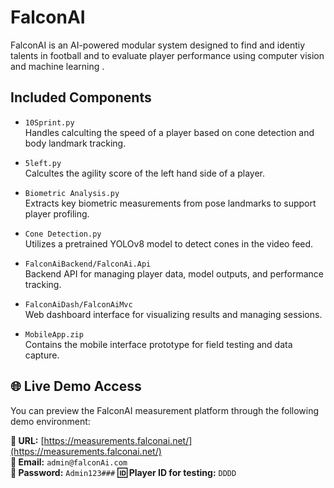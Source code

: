 
# FalconAI

FalconAI is an AI-powered modular system designed to find and identiy talents in football and to evaluate player performance using computer vision and machine learning .

## Included Components

- `10Sprint.py`  
  Handles calculting the speed of a player based on cone detection and body landmark tracking.

- `5left.py`  
  Calcultes the agility score of the left hand side of a player.

- `Biometric Analysis.py`  
  Extracts key biometric measurements from pose landmarks to support player profiling.

- `Cone Detection.py`  
  Utilizes a pretrained YOLOv8 model to detect cones in the video feed.

- `FalconAiBackend/FalconAi.Api`  
  Backend API for managing player data, model outputs, and performance tracking.

- `FalconAiDash/FalconAiMvc`  
  Web dashboard interface for visualizing results and managing sessions.

- `MobileApp.zip`  
  Contains the mobile interface prototype for field testing and data capture.

## 🌐 Live Demo Access

You can preview the FalconAI measurement platform through the following demo environment:

**🔗 URL:** [https://measurements.falconai.net/](https://measurements.falconai.net/)  
**📧 Email:** `admin@falconAi.com`  
**🔑 Password:** `Admin123###`
**🆔 Player ID for testing:** `DDDD`

